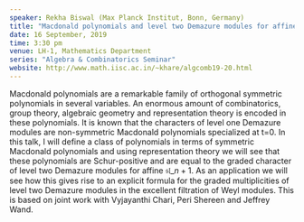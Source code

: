 ```yaml
---
speaker: Rekha Biswal (Max Planck Institut, Bonn, Germany)
title: "Macdonald polynomials and level two Demazure modules for affine $\mathfrak{sl}\_{n+1}$"
date: 16 September, 2019
time: 3:30 pm
venue: LH-1, Mathematics Department
series: "Algebra & Combinatorics Seminar"
website: http://www.math.iisc.ac.in/~khare/algcomb19-20.html
---
```


Macdonald polynomials are a remarkable family of orthogonal symmetric polynomials
in several variables. An enormous amount of combinatorics, group theory, algebraic
geometry and representation theory is encoded in these polynomials. It is known
that the characters of level one Demazure modules are non-symmetric Macdonald
polynomials specialized at t=0. In this talk, I will define a class of polynomials
in terms of symmetric Macdonald polynomials and using representation theory we
will see that these polynomials are Schur-positive and are equal to the graded
character of level two Demazure modules for affine $\mathfrak{sl}\_{n+1}$. As an
application we will see how this gives rise to an explicit formula for the graded
multiplicities of level two Demazure modules in the excellent filtration of Weyl
modules. This is based on joint work with Vyjayanthi Chari, Peri Shereen and
Jeffrey Wand.
